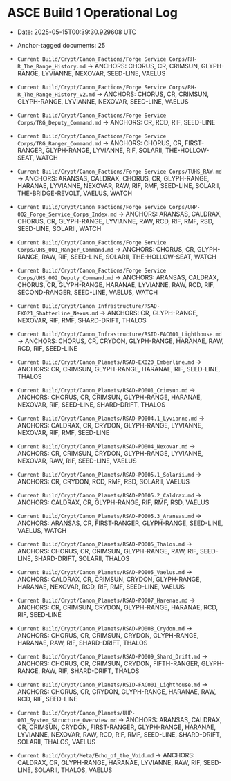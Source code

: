 # ASCE Build 1 Operational Log
- Date: 2025-05-15T00:39:30.929608 UTC
- Anchor-tagged documents: 25

- `Current Build/Crypt/Canon_Factions/Forge Service Corps/RH-R_The_Range_History.md` → ANCHORS: CHORUS, CR, CRIMSUN, GLYPH-RANGE, LYVIANNE, NEXOVAR, SEED-LINE, VAELUS
- `Current Build/Crypt/Canon_Factions/Forge Service Corps/RH-R_The_Range_History_v2.md` → ANCHORS: CHORUS, CR, CRIMSUN, GLYPH-RANGE, LYVIANNE, NEXOVAR, SEED-LINE, VAELUS
- `Current Build/Crypt/Canon_Factions/Forge Service Corps/TRG_Deputy_Command.md` → ANCHORS: CR, RCD, RIF, SEED-LINE
- `Current Build/Crypt/Canon_Factions/Forge Service Corps/TRG_Ranger_Command.md` → ANCHORS: CHORUS, CR, FIRST-RANGER, GLYPH-RANGE, LYVIANNE, RIF, SOLARII, THE-HOLLOW-SEAT, WATCH
- `Current Build/Crypt/Canon_Factions/Forge Service Corps/TUHS_RAW.md` → ANCHORS: ARANSAS, CALDRAX, CHORUS, CR, GLYPH-RANGE, HARANAE, LYVIANNE, NEXOVAR, RAW, RIF, RMF, SEED-LINE, SOLARII, THE-BRIDGE-REVOLT, VAELUS, WATCH
- `Current Build/Crypt/Canon_Factions/Forge Service Corps/UHP-002_Forge_Service_Corps_Index.md` → ANCHORS: ARANSAS, CALDRAX, CHORUS, CR, GLYPH-RANGE, LYVIANNE, RAW, RCD, RIF, RMF, RSD, SEED-LINE, SOLARII, WATCH
- `Current Build/Crypt/Canon_Factions/Forge Service Corps/UHS_001_Ranger_Command.md` → ANCHORS: CHORUS, CR, GLYPH-RANGE, RAW, RIF, SEED-LINE, SOLARII, THE-HOLLOW-SEAT, WATCH
- `Current Build/Crypt/Canon_Factions/Forge Service Corps/UHS_002_Deputy_Command.md` → ANCHORS: ARANSAS, CALDRAX, CHORUS, CR, GLYPH-RANGE, HARANAE, LYVIANNE, RAW, RCD, RIF, SECOND-RANGER, SEED-LINE, VAELUS, WATCH
- `Current Build/Crypt/Canon_Infrastructure/RSAD-EX021_Shatterline_Nexus.md` → ANCHORS: CR, GLYPH-RANGE, NEXOVAR, RIF, RMF, SHARD-DRIFT, THALOS
- `Current Build/Crypt/Canon_Infrastructure/RSID-FAC001_Lighthouse.md` → ANCHORS: CHORUS, CR, CRYDON, GLYPH-RANGE, HARANAE, RAW, RCD, RIF, SEED-LINE
- `Current Build/Crypt/Canon_Planets/RSAD-EX020_Emberline.md` → ANCHORS: CR, CRIMSUN, GLYPH-RANGE, HARANAE, RIF, SEED-LINE, THALOS
- `Current Build/Crypt/Canon_Planets/RSAD-PO001_Crimsun.md` → ANCHORS: CHORUS, CR, CRIMSUN, GLYPH-RANGE, HARANAE, NEXOVAR, RIF, SEED-LINE, SHARD-DRIFT, THALOS
- `Current Build/Crypt/Canon_Planets/RSAD-PO004.1_Lyvianne.md` → ANCHORS: CALDRAX, CR, CRYDON, GLYPH-RANGE, LYVIANNE, NEXOVAR, RIF, RMF, SEED-LINE
- `Current Build/Crypt/Canon_Planets/RSAD-PO004_Nexovar.md` → ANCHORS: CR, CRIMSUN, CRYDON, GLYPH-RANGE, LYVIANNE, NEXOVAR, RAW, RIF, SEED-LINE, VAELUS
- `Current Build/Crypt/Canon_Planets/RSAD-PO005.1_Solarii.md` → ANCHORS: CR, CRYDON, RCD, RMF, RSD, SOLARII, VAELUS
- `Current Build/Crypt/Canon_Planets/RSAD-PO005.2_Caldrax.md` → ANCHORS: CALDRAX, CR, GLYPH-RANGE, RIF, RMF, RSD, VAELUS
- `Current Build/Crypt/Canon_Planets/RSAD-PO005.3_Aransas.md` → ANCHORS: ARANSAS, CR, FIRST-RANGER, GLYPH-RANGE, SEED-LINE, VAELUS, WATCH
- `Current Build/Crypt/Canon_Planets/RSAD-PO005_Thalos.md` → ANCHORS: CHORUS, CR, CRIMSUN, GLYPH-RANGE, RAW, RIF, SEED-LINE, SHARD-DRIFT, SOLARII, THALOS
- `Current Build/Crypt/Canon_Planets/RSAD-PO005_Vaelus.md` → ANCHORS: CALDRAX, CR, CRIMSUN, CRYDON, GLYPH-RANGE, HARANAE, NEXOVAR, RCD, RIF, RMF, SEED-LINE, VAELUS
- `Current Build/Crypt/Canon_Planets/RSAD-PO007_Harenae.md` → ANCHORS: CR, CRIMSUN, CRYDON, GLYPH-RANGE, HARANAE, RCD, RIF, SEED-LINE
- `Current Build/Crypt/Canon_Planets/RSAD-PO008_Crydon.md` → ANCHORS: CHORUS, CR, CRIMSUN, CRYDON, GLYPH-RANGE, HARANAE, RAW, RIF, SHARD-DRIFT, THALOS
- `Current Build/Crypt/Canon_Planets/RSAD-PO009_Shard_Drift.md` → ANCHORS: CHORUS, CR, CRIMSUN, CRYDON, FIFTH-RANGER, GLYPH-RANGE, RAW, RIF, SHARD-DRIFT, THALOS
- `Current Build/Crypt/Canon_Planets/RSID-FAC001_Lighthouse.md` → ANCHORS: CHORUS, CR, CRYDON, GLYPH-RANGE, HARANAE, RAW, RCD, RIF, SEED-LINE
- `Current Build/Crypt/Canon_Planets/UHP-001_System_Structure_Overview.md` → ANCHORS: ARANSAS, CALDRAX, CR, CRIMSUN, CRYDON, FIRST-RANGER, GLYPH-RANGE, HARANAE, LYVIANNE, NEXOVAR, RAW, RCD, RIF, RMF, SEED-LINE, SHARD-DRIFT, SOLARII, THALOS, VAELUS
- `Current Build/Crypt/Meta/Echo_of_the_Void.md` → ANCHORS: CALDRAX, CR, GLYPH-RANGE, HARANAE, LYVIANNE, RAW, RIF, SEED-LINE, SOLARII, THALOS, VAELUS

